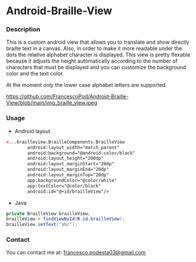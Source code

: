 # Android-Braille-View

### Description
This is a custom android view that allows you to translate and show directly braille text in a canvas.
Also, in order to make it more readable under the dots the relative alphabet character is displayed.
This view is pretty flexable because it adjusts the height automatically according to the number of characters that must be displayed and you can customize the background color and the text color.

At the moment only the lower case alphabet letters are supported.

https://github.com/FrancescoPod/Android-Braille-View/blob/main/img_braille_view.jpeg

### Usage
* Android layout <br>
```xml
<...brailleview.BrailleComponents.BrailleView
        android:layout_width="match_parent"
        android:background="@android:color/black"
        android:layout_height="200dp"
        android:layout_marginStart="20dp"
        android:layout_marginEnd="20dp"
        android:layout_marginTop="20dp"
        app:backgroundColor="@color/white"
        app:textColor="@color/black"
        android:id="@+id/brailleView"/>
```
* Java <br>
```java
private BrailleView brailleView; 
brailleView = findViewById(R.id.brailleView); 
brailleView.setText("abc"); 
```
  
### Contact
You can contact me at: francesco.podesta03@gmail.com



